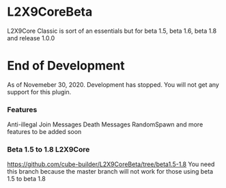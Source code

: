 # L2X9CoreBeta
L2X9Core Classic is sort of an essentials but for beta 1.5, beta 1.6, beta 1.8 and release 1.0.0
# End of Development
As of Novemeber 30, 2020. Development has stopped. You will not get any support for this plugin.
### Features
Anti-illegal
Join Messages
Death Messages
RandomSpawn
and more features to be added soon

### Beta 1.5 to 1.8 L2X9Core
https://github.com/cube-builder/L2X9CoreBeta/tree/beta1.5-1.8
You need this branch because the master branch will not work for those using beta 1.5 to beta 1.8
